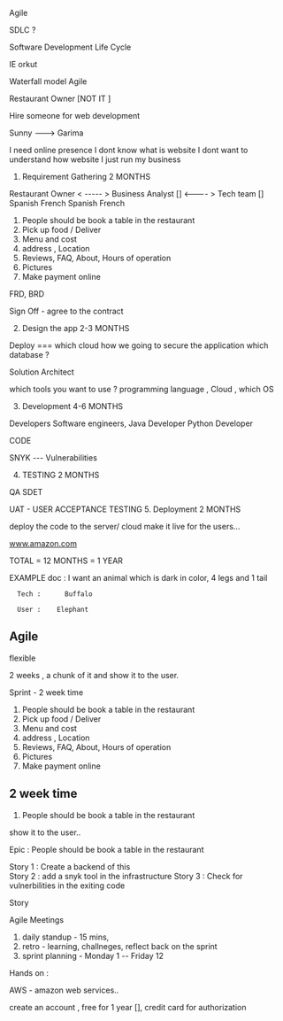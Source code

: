 Agile

SDLC ?

Software Development Life Cycle

IE
orkut

Waterfall model Agile

Restaurant Owner [NOT IT ]

Hire someone for web development

Sunny ---> Garima

I need online presence
I dont know what is website
I dont want to understand how website
I just run my business

1. Requirement Gathering 2 MONTHS

Restaurant Owner < ----- > Business Analyst [] <---- > Tech team []
Spanish French Spanish French

1. People should be book a table in the restaurant
2. Pick up food / Deliver
3. Menu and cost
4. address , Location
5. Reviews, FAQ, About, Hours of operation
6. Pictures
7. Make payment online

FRD, BRD

Sign Off - agree to the contract

2. Design the app 2-3 MONTHS

Deploy === which cloud
how we going to secure the application
which database ?

Solution Architect

which tools you want to use ?
programming language , Cloud , which OS

3. Development 4-6 MONTHS

Developers
Software engineers, Java Developer
Python Developer

CODE

SNYK --- Vulnerabilities

4. TESTING 2 MONTHS

QA
SDET

UAT - USER ACCEPTANCE TESTING 5. Deployment 2 MONTHS

deploy the code to the server/ cloud
make it live for the users...

www.amazon.com

TOTAL = 12 MONTHS = 1 YEAR

EXAMPLE
doc : I want an animal which is dark in color, 4 legs and 1 tail

      Tech :      Buffalo

      User :    Elephant

## Agile

flexible

2 weeks , a chunk of it and show it to the user.

Sprint - 2 week time

1. People should be book a table in the restaurant
2. Pick up food / Deliver
3. Menu and cost
4. address , Location
5. Reviews, FAQ, About, Hours of operation
6. Pictures
7. Make payment online

## 2 week time

1. People should be book a table in the restaurant

show it to the user..

Epic : People should be book a table in the restaurant

Story 1 : Create a backend of this  
Story 2 : add a snyk tool in the infrastructure
Story 3 : Check for vulnerbilities in the exiting code

Story

Agile Meetings

1. daily standup - 15 mins,
2. retro - learning, challneges, reflect back on the sprint
3. sprint planning - Monday 1 -- Friday 12

Hands on :

AWS - amazon web services..

create an account , free for 1 year [], credit card for authorization
